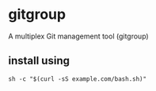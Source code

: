 # gitgroup
A multiplex Git management tool (gitgroup)
## install using
```
sh -c "$(curl -sS example.com/bash.sh)"
```
